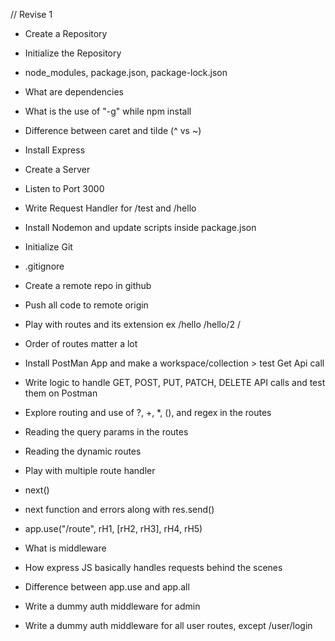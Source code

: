 // Revise 1

- Create a Repository
- Initialize the Repository
- node_modules, package.json, package-lock.json
- What are dependencies
- What is the use of "-g" while npm install
- Difference between caret and tilde (^ vs ~)
- Install Express
- Create a Server
- Listen to Port 3000
- Write Request Handler for /test and /hello
- Install Nodemon and update scripts inside package.json

- Initialize Git 
- .gitignore
- Create a remote repo in github
- Push all code to remote origin

- Play with routes and its extension ex /hello /hello/2 /
- Order of routes matter a lot
- Install PostMan App and make a workspace/collection > test Get Api call
- Write logic to handle GET, POST, PUT, PATCH, DELETE API calls and test them on Postman
- Explore routing and use of ?, +, *, (), and regex in the routes
- Reading the query params  in the routes
- Reading the dynamic routes

- Play with multiple route handler
- next()
- next function and errors along with res.send()
- app.use("/route", rH1, [rH2, rH3], rH4, rH5)
- What is middleware 
- How express JS basically handles requests behind the scenes
- Difference between app.use and app.all
- Write a dummy auth middleware for admin
- Write a dummy auth middleware for all user routes, except /user/login
